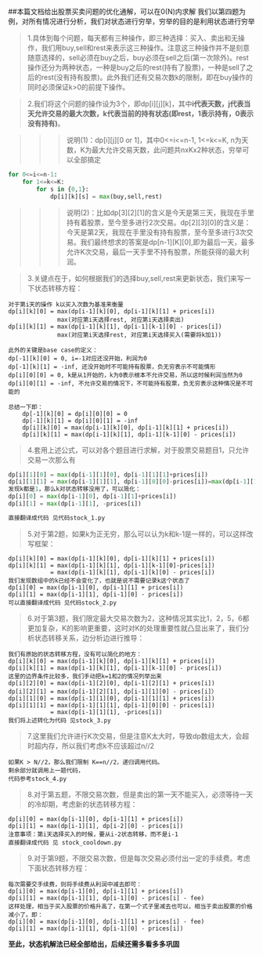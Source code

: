 ##本篇文档给出股票买卖问题的优化通解，可以在0(N)内求解
我们以第四题为例，对所有情况进行分析，我们对状态进行穷举，穷举的目的是利用状态进行穷举

>1.具体到每个问题，每天都有三种操作，即三种选择：买入、卖出和无操作，我们用buy,sell和rest来表示这三种操作。注意这三种操作并不是刻意随意选择的，sell必须在buy之后，buy必须在sell之后(第一次除外)。rest操作还分为两种状态，一种是buy之后的rest(持有了股票)，一种是sell了之后的rest(没有持有股票)。此外我们还有交易次数k的限制，即在buy操作的同时必须保证k>0的前提下操作。

>2.我们将这个问题的操作设为3个，即dp[i][j][k]，其中**i代表天数，j代表当天允许交易的最大次数，k代表当前的持有状态(即rest，1表示持有，0表示没有持有)**。

>>>说明(1)：dp[i][j][0 or 1]，其中0<=i<=n-1, 1<=k<=K, n为天数，K为最大允许交易天数，此问题共nxKx2种状态，穷举可以全部搞定

```python
for 0<=i<=n-1:
	for 1<=k<=K:
		for s in {0,1}:
			dp[i][k][s] = max(buy,sell,rest)
```
>>>说明(2)：比如dp[3][2][1]的含义是今天是第三天，我现在手里持有着股票，至今至多进行2次交易。dp[2][3][0]的含义是：今天是第2天，我现在手里没有持有股票，至今至多进行3次交易。我们最终想求的答案是dp[n-1][K][0],即为最后一天，最多允许K次交易，最后一天手里不持有股票，所能获得的最大利润。

>3.关键点在于，如何根据我们的选择buy,sell,rest来更新状态，我们来写一下状态转移方程：
	
	对于第i天的操作 k以买入次数为基准来衡量
	dp[i][k][0] = max(dp[i-1][k][0], dp[i-1][k][1] + prices[i])
				  max(对应第i天选择rest, 对应第i天选择卖出)
	dp[i][k][1] = max(dp[i-1][k][1], dp[i-1][k-1][0] - prices[i])
				  max(对应第i天选择rest, 对应第i天选择买入(需要将k加1))
	
	此外的关键是base case的定义：
	dp[-1][k][0] = 0, i=-1对应还没开始，利润为0
	dp[-1][k][1] = -inf, 还没开始时不可能持有股票，负无穷表示不可能情形
	dp[i][0][0] = 0, k是从1开始的，k为0表示根本不允许交易，所以这时候利润当然为0
	dp[i][0][1] = -inf, 不允许交易的情况下，不可能持有股票，负无穷表示这种情况是不可能的
	
	总结一下即：
		dp[-1][k][0] = dp[i][0][0] = 0
		dp[-1][k][1] = dp[i][0][1] = -inf
		dp[i][k][0] = max(dp[i-1][k][0], dp[i-1][k][1] + prices[i])
		dp[i][k][1] = max(dp[i-1][k][1], dp[i-1][k-1][0] - prices[i])

>4.套用上述公式，可以对各个题目进行求解，对于股票交易题目1，只允许交易一次那么有

```python
dp[i][1][0] = max(dp[i-1][1][0], dp[i-1][1][1]+prices[i])
dp[i][1][1] = max(dp[i-1][1][1], dp[i-1][0][0]-prices[i])=max(dp[i-1][1][1], -prices[i])
发现k都是1，那么k对状态转移没用了，可以简化：
dp[i][0] = max(dp[i-1][0], dp[i-1][1]+prices[i])
dp[i][1] = max(dp[i-1][1], -prices[i])

直接翻译成代码 见代码stock_1.py
```

>5.对于第2题，如果k为正无穷，那么可以认为k和k-1是一样的，可以这样改写框架：
	
	dp[i][k][0] = max(dp[i-1][k][0], dp[i-1][k][1] + prices[i])
	dp[i][k][1] = max(dp[i-1][k][1], dp[i-1][k-1][0]-prices[i])
				= max(dp[i-1][k][1], dp[i-1][k][0] - prices[i])
	我们发现数组中的k已经不会变化了，也就是说不需要记录k这个状态了
	dp[i][0] = max(dp[i-1][0], dp[i-1][1] + prices[i])
	dp[i][1] = max(dp[i-1][1], dp[i-1][0] - prices[i])
	可以直接翻译成代码 见代码stock_2.py
	
>6.对于第3题，我们限定最大交易次数为2，这种情况其实比1，2，5，6都更加复杂，K的影响更重要，这时对K的处理重要性就凸显出来了，我们分析状态转移关系，边分析边进行推导：

	我们有原始的状态转移方程，没有可以简化的地方：
	dp[i][k][0] = max(dp[i-1][k][0], dp[i-1][k][1] + prices[i])
	dp[i][k][1] = max(dp[i-1][k][1], dp[i-1][k-1][0] - prices[i])
	这里的边界条件比较多，我们手动把k=1和2的情况列举出来
	dp[i][2][0] = max(dp[i-1][2][0], dp[i-1][2][1] + prices[i])
	dp[i][2][1] = max(dp[i-1][2][1], dp[i-1][1][0] - prices[i]）
	dp[i][1][0] = max(dp[i-1][1][0], dp[i-1][1][1] + prices[i])
	dp[i][1][1] = max(dp[i-1][1][1], dp[i-1][0][0] - prices[i])
				= max(dp[i-1][1][1], -prices[i])
	我们将上述转化为代码 见stock_3.py

>7.这里我们允许进行K次交易，但是注意K太大时，导致dp数组太大，会超时超内存，所以我们考虑k不应该超过n//2

	如果K > N//2，那么我们限制 K==n//2，递归调用代码。
	剩余部分就调用上一题代码，
	代码参考stock_4.py

>8.对于第五题，不限交易次数，但是卖出的第一天不能买入，必须等待一天的冷却期，考虑新的状态转移方程：

	dp[i][0] = max(dp[i-1][0], dp[i-1][1] + prices[i])
	dp[i][1] = max(dp[i-1][1], dp[i-2][0] - prices[i])
	注意事项：第i天选择买入的时候，要从i-2状态转移，而不是i-1
	直接翻译成代码 见 stock_cooldown.py

>9.对于第9题，不限交易次数，但是每次交易必须付出一定的手续费。考虑下面状态转移方程：

	每次需要交手续费，则将手续费从利润中减去即可：
	dp[i][0] = max(dp[i-1][0], dp[i-1][1] + prices[i])
	dp[i][1] = max(dp[i-1][1], dp[i-1][0] - prices[i] - fee)
	这样处理，相当于买入股票的价格升高了，在第一个式子里减去也可以，相当于卖出股票的价格减小了。即：
	dp[i][0] = max(dp[i-1][0], dp[i-1][1] + prices[i] - fee)
	dp[i][1] = max(dp[i-1][1], dp[i-1][0] - prices[i])
	
**至此，状态机解法已经全部给出，后续还需多看多多巩固**